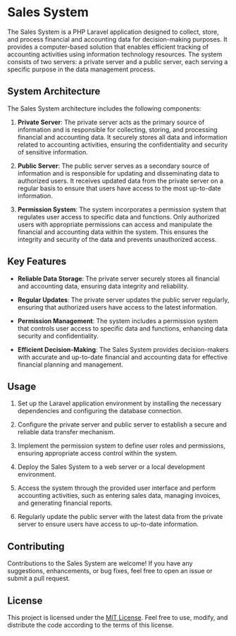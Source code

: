 # Sales System

The Sales System is a PHP Laravel application designed to collect, store, and process financial and accounting data for decision-making purposes. It provides a computer-based solution that enables efficient tracking of accounting activities using information technology resources. The system consists of two servers: a private server and a public server, each serving a specific purpose in the data management process.

## System Architecture

The Sales System architecture includes the following components:

1. **Private Server**: The private server acts as the primary source of information and is responsible for collecting, storing, and processing financial and accounting data. It securely stores all data and information related to accounting activities, ensuring the confidentiality and security of sensitive information.

2. **Public Server**: The public server serves as a secondary source of information and is responsible for updating and disseminating data to authorized users. It receives updated data from the private server on a regular basis to ensure that users have access to the most up-to-date information.

3. **Permission System**: The system incorporates a permission system that regulates user access to specific data and functions. Only authorized users with appropriate permissions can access and manipulate the financial and accounting data within the system. This ensures the integrity and security of the data and prevents unauthorized access.

## Key Features

- **Reliable Data Storage**: The private server securely stores all financial and accounting data, ensuring data integrity and reliability.

- **Regular Updates**: The private server updates the public server regularly, ensuring that authorized users have access to the latest information.

- **Permission Management**: The system includes a permission system that controls user access to specific data and functions, enhancing data security and confidentiality.

- **Efficient Decision-Making**: The Sales System provides decision-makers with accurate and up-to-date financial and accounting data for effective financial planning and management.

## Usage

1. Set up the Laravel application environment by installing the necessary dependencies and configuring the database connection.

2. Configure the private server and public server to establish a secure and reliable data transfer mechanism.

3. Implement the permission system to define user roles and permissions, ensuring appropriate access control within the system.

4. Deploy the Sales System to a web server or a local development environment.

5. Access the system through the provided user interface and perform accounting activities, such as entering sales data, managing invoices, and generating financial reports.

6. Regularly update the public server with the latest data from the private server to ensure users have access to up-to-date information.

## Contributing

Contributions to the Sales System are welcome! If you have any suggestions, enhancements, or bug fixes, feel free to open an issue or submit a pull request.

## License

This project is licensed under the [MIT License](LICENSE). Feel free to use, modify, and distribute the code according to the terms of this license.
